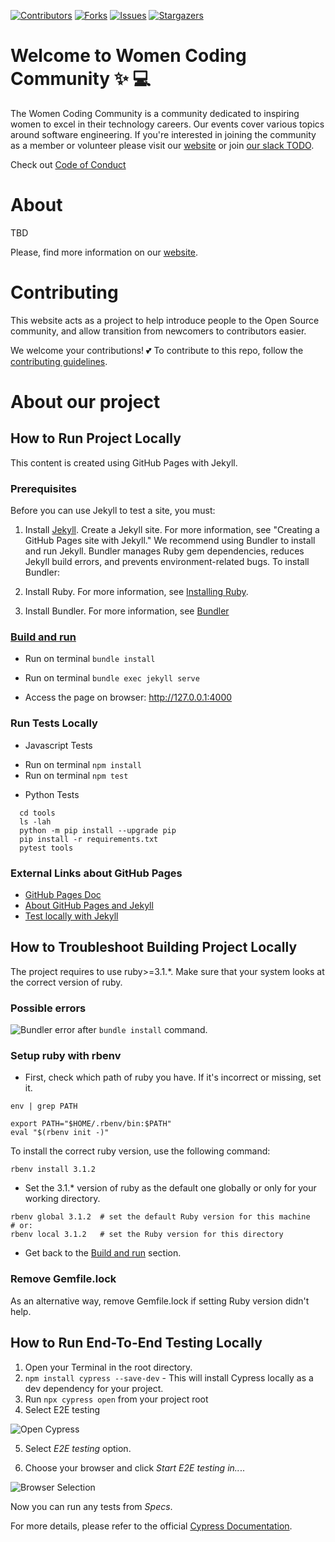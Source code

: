 [![Contributors][contributors-shield]][contributors-url]
[![Forks][forks-shield]][forks-url]
[![Issues][issues-shield]][issues-url]
[![Stargazers][stars-shield]][stars-url]

# Welcome to Women Coding Community :sparkles: :computer:

The Women Coding Community is a community dedicated to inspiring women to excel in their technology careers. Our events cover various topics around software engineering.
If you're interested in joining the community as a member or volunteer please visit our [website](https://WomenCodingCommunity.github.io/london) or join [our slack TODO](TODO).

Check out [Code of Conduct](https://WomenCodingCommunity.github.io/code-of-conduct/)

# About

TBD

Please, find more information on our [website](https://github.com/WomenCodingCommunity/WomenCodingCommunity.github.io).

# Contributing

This website acts as a project to help introduce people to the Open Source community, and allow transition from newcomers to contributors easier.

We welcome your contributions! 💕 To contribute to this repo, follow the [contributing guidelines](CONTRIBUTING.md).

# About our project

## How to Run Project Locally

This content is created using GitHub Pages with Jekyll.

### Prerequisites

Before you can use Jekyll to test a site, you must:

1. Install [Jekyll](https://jekyllrb.com/docs/installation/).
Create a Jekyll site. For more information, see "Creating a GitHub Pages site with Jekyll."
We recommend using Bundler to install and run Jekyll. Bundler manages Ruby gem dependencies, reduces Jekyll build errors, and prevents environment-related bugs. To install Bundler:

2. Install Ruby. For more information, see [Installing Ruby](https://www.ruby-lang.org/en/documentation/installation/).

3. Install Bundler. For more information, see [Bundler](https://bundler.io/)

### [Build and run](#build-and-run)

- Run on terminal `bundle install`

- Run on terminal `bundle exec jekyll serve`

- Access the page on browser: http://127.0.0.1:4000

### Run Tests Locally

* Javascript Tests
- Run on terminal `npm install`
- Run on terminal `npm test`

* Python Tests

```shell script
  cd tools 
  ls -lah
  python -m pip install --upgrade pip
  pip install -r requirements.txt
  pytest tools
```


### External Links about GitHub Pages

* [GitHub Pages Doc](https://docs.github.com/en/pages)
* [About GitHub Pages and Jekyll](https://docs.github.com/en/pages/setting-up-a-github-pages-site-with-jekyll/about-github-pages-and-jekyll)
* [Test locally with Jekyll](https://docs.github.com/en/pages/setting-up-a-github-pages-site-with-jekyll/testing-your-github-pages-site-locally-with-jekyll)


## How to Troubleshoot Building Project Locally

The project requires to use ruby>=3.1.*. Make sure that your system looks at the correct version of ruby.

### Possible errors
![Bundler error](https://i.ibb.co/mJ8N9fk/image.png) after ```bundle install``` command.


### Setup ruby with rbenv
* First, check which path of ruby you have. If it's incorrect or missing, set it.
```
env | grep PATH

export PATH="$HOME/.rbenv/bin:$PATH"
eval "$(rbenv init -)"
```
To install the correct ruby version, use the following command:

```
rbenv install 3.1.2
```
* Set the 3.1.* version of ruby as the default one globally or only for your working directory.
```
rbenv global 3.1.2  # set the default Ruby version for this machine
# or:
rbenv local 3.1.2   # set the Ruby version for this directory
```

* Get back to the [Build and run](#build-and-run) section.

### Remove Gemfile.lock

As an alternative way, remove Gemfile.lock if setting Ruby version didn't help.

## How to Run End-To-End Testing Locally

1. Open your Terminal in the root directory.
2. `npm install cypress --save-dev` - This will install Cypress locally as a dev dependency for your project.
3. Run `npx cypress open` from your project root
4. Select E2E testing

![Open Cypress](https://i.ibb.co/4VNPFjf/welcome-cypress.png)

5. Select *E2E testing* option.

6. Choose your browser and click *Start E2E testing in..*..

![Browser Selection](https://i.ibb.co/kQxJpmJ/browser-selection.png)

Now you can run any tests from *Specs*.

For more details, please refer to the official [Cypress Documentation](https://docs.cypress.io/guides/overview/why-cypress).


<!-- MARKDOWN LINKS & IMAGES -->
[contributors-shield]: https://img.shields.io/github/contributors/WomenCodingCommunity/WomenCodingCommunity.github.io?style=flat-square
[contributors-url]: https://github.com/WomenCodingCommunity/WomenCodingCommunity.github.io/graphs/contributors
[forks-shield]: https://img.shields.io/github/forks/WomenCodingCommunity/WomenCodingCommunity.github.io?style=flat-square
[forks-url]: https://github.com/WomenCodingCommunity/WomenCodingCommunity.github.io/network/members
[stars-shield]: https://img.shields.io/github/stars/WomenCodingCommunity/WomenCodingCommunity.github.io?style=flat-square
[stars-url]: https://github.com/WomenCodingCommunity/WomenCodingCommunity.github.io/stargazers
[issues-shield]: https://img.shields.io/github/issues/WomenCodingCommunity/WomenCodingCommunity.github.io?style=flat-square
[issues-url]: https://github.com/WomenCodingCommunity/WomenCodingCommunity.github.io/issues/
